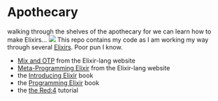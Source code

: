 # Apothecary
walking through the shelves of the apothecary for we can learn how to make Elixirs...
![](http://elixir-lang.org/images/logo/logo.png)
This repo contains my code as I am working my way through several [Elixirs](www.elixir-lang.org).
Poor pun I know.

- [Mix and OTP](https://github.com/bdubaut/apothecary/tree/master/mix-and-otp) from the Elixir-lang website
- [Meta-Programming Elixir](https://github.com/bdubaut/apothecary/tree/master/meta-programming) from the Elixir-lang website
- the [Introducing Elixir](https://github.com/bdubaut/apothecary/tree/master/introducing-elixir) book
- the [Programming Elixir](https://github.com/bdubaut/apothecary/tree/master/programming-elixir) book
- the [the Red:4](https://github.com/bdubaut/apothecary/tree/master/red4-physics) tutorial
